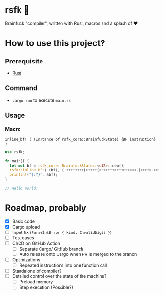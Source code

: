 # rsfk 🦀
Brainfuck "compiler", written with Rust, macros and a splash of ❤️

# How to use this project?
  ## Prerequisite
  - [Rust](https://www.rust-lang.org/)
  ## Command
  - `cargo run` to execute `main.rs`
  ## Usage
  ### Macro
  `inline_bf! ( (Instance of rsfk_core::BrainfuckState) {BF instruction} )`
  ```rs
  use rsfk;

  fn main() {
    let mut bf = rsfk_core::BrainfuckState::<u32>::new();
    rsfk::inline_bf!( (bf), { ++++++++[>++++[>++>+++>+++>+<<<<-]>+>+>->>+[<]<-]>>.>---.+++++++..+++.>>.<-.<.+++.------.--------.>>+.>++. } );
    println!("{:?}", &bf);
  }

  // Hello World!
  ```

# Roadmap, probably
- [x] Basic code
- [x] Cargo upload
- [ ] Input fix (`ParseIntError { kind: InvalidDigit }`)
- [ ] Test cases
- [ ] CI/CD on GitHub Action
  - [ ] Separate Cargo/ GitHub branch
  - [ ] Auto release onto Cargo when PR is merged to the branch
- [ ] Optimizations
  - [ ] Repeated instructions into one function call
- [ ] Standalone bf compiler?
- [ ] Detailed control over the state of the machine?
  - [ ] Preload memory
  - [ ] Step execution (Possible?)